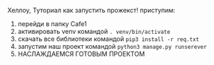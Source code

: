 Хеллоу, Туториал как запустить прожекст! приступим:

1. перейди в папку Cafe1
2. активировать venv командой `. venv/bin/activate`
3. скачать все библиотеки командой `pip3 install -r req.txt`
4. запустим наш проект командой `python3 manage.py runserever`
5. НАСЛАЖДАЕМСЯ ГОТОВЫМ ПРОЕКТОМ
